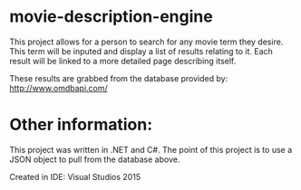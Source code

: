 # movie-description-engine

This project allows for a person to search for any movie term they desire.
This term will be inputed and display a list of results relating to it.
Each result will be linked to a more detailed page describing itself.

These results are grabbed from the database provided by: http://www.omdbapi.com/

# Other information:

This project was written in .NET and C#.
The point of this project is to use a JSON object to pull from the database above.

Created in IDE: Visual Studios 2015

